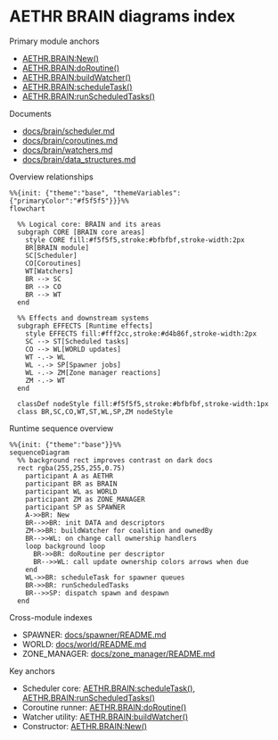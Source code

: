 # AETHR BRAIN diagrams index

Primary module anchors
- [AETHR.BRAIN:New()](../../dev/BRAIN.lua:158)
- [AETHR.BRAIN:doRoutine()](../../dev/BRAIN.lua:176)
- [AETHR.BRAIN:buildWatcher()](../../dev/BRAIN.lua:242)
- [AETHR.BRAIN:scheduleTask()](../../dev/BRAIN.lua:277)
- [AETHR.BRAIN:runScheduledTasks()](../../dev/BRAIN.lua:306)

Documents
- [docs/brain/scheduler.md](docs/brain/scheduler.md)
- [docs/brain/coroutines.md](docs/brain/coroutines.md)
- [docs/brain/watchers.md](docs/brain/watchers.md)
- [docs/brain/data_structures.md](docs/brain/data_structures.md)

Overview relationships

```mermaid
%%{init: {"theme":"base", "themeVariables": {"primaryColor":"#f5f5f5"}}}%%
flowchart

  %% Logical core: BRAIN and its areas
  subgraph CORE [BRAIN core areas]
    style CORE fill:#f5f5f5,stroke:#bfbfbf,stroke-width:2px
    BR[BRAIN module]
    SC[Scheduler]
    CO[Coroutines]
    WT[Watchers]
    BR --> SC
    BR --> CO
    BR --> WT
  end

  %% Effects and downstream systems
  subgraph EFFECTS [Runtime effects]
    style EFFECTS fill:#fff2cc,stroke:#d4b86f,stroke-width:2px
    SC --> ST[Scheduled tasks]
    CO --> WL[WORLD updates]
    WT -.-> WL
    WL -.-> SP[Spawner jobs]
    WL -.-> ZM[Zone manager reactions]
    ZM -.-> WT
  end

  classDef nodeStyle fill:#f5f5f5,stroke:#bfbfbf,stroke-width:1px
  class BR,SC,CO,WT,ST,WL,SP,ZM nodeStyle
```

Runtime sequence overview

```mermaid
%%{init: {"theme":"base"}}%%
sequenceDiagram
  %% background rect improves contrast on dark docs
  rect rgba(255,255,255,0.75)
    participant A as AETHR
    participant BR as BRAIN
    participant WL as WORLD
    participant ZM as ZONE_MANAGER
    participant SP as SPAWNER
    A->>BR: New
    BR-->>BR: init DATA and descriptors
    ZM->>BR: buildWatcher for coalition and ownedBy
    BR-->>WL: on change call ownership handlers
    loop background loop
      BR->>BR: doRoutine per descriptor
      BR-->>WL: call update ownership colors arrows when due
    end
    WL->>BR: scheduleTask for spawner queues
    BR->>BR: runScheduledTasks
    BR-->>SP: dispatch spawn and despawn
  end
```

Cross-module indexes
- SPAWNER: [docs/spawner/README.md](docs/spawner/README.md)
- WORLD: [docs/world/README.md](docs/world/README.md)
- ZONE_MANAGER: [docs/zone_manager/README.md](docs/zone_manager/README.md)

Key anchors
- Scheduler core: [AETHR.BRAIN:scheduleTask()](../../dev/BRAIN.lua:277), [AETHR.BRAIN:runScheduledTasks()](../../dev/BRAIN.lua:306)
- Coroutine runner: [AETHR.BRAIN:doRoutine()](../../dev/BRAIN.lua:176)
- Watcher utility: [AETHR.BRAIN:buildWatcher()](../../dev/BRAIN.lua:242)
- Constructor: [AETHR.BRAIN:New()](../../dev/BRAIN.lua:158)